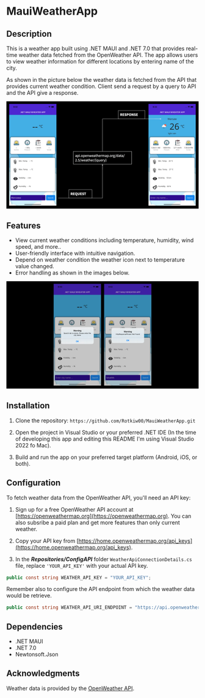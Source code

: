 # MauiWeatherApp

## Description

This is a weather app built using .NET MAUI and .NET 7.0 that provides real-time weather data fetched from the OpenWeather API. The app allows users to view weather information for different locations by entering name of the city.

As shown in the picture below the weather data is fetched from the API that provides current weather condition. Client send a request by a query to API and the API give a response.

![Weather App Screenshot](Images_README/mainView.png)

## Features

- View current weather conditions including temperature, humidity, wind speed, and more..
- User-friendly interface with intuitive navigation.
- Depend on weather condition the weather icon next to temperature value changed.
- Error handling as shown in the images below.

![Weather App Screenshot](Images_README/mainViewErrs.png)

## Installation

1. Clone the repository: ```https://github.com/Rotkiw00/MauiWeatherApp.git```

2. Open the project in Visual Studio or your preferred .NET IDE (In the time of developing this app and editing this README I'm using Visual Studio 2022 fo Mac).

3. Build and run the app on your preferred target platform (Android, iOS, or both).

## Configuration

To fetch weather data from the OpenWeather API, you'll need an API key:

1. Sign up for a free OpenWeather API account at [https://openweathermap.org](https://openweathermap.org). You can also subsribe a paid plan and get more features than only current weather.

2. Copy your API key from [https://home.openweathermap.org/api_keys](https://home.openweathermap.org/api_keys).

3. In the ***Repositories/ConfigAPI*** folder `WeatherApiConnectionDetails.cs` file, replace `'YOUR_API_KEY'` with your actual API key.

```csharp
public const string WEATHER_API_KEY = "YOUR_API_KEY";
```

Remember also to configure the API endpoint from which the weather data would be retrieve.

```csharp
public const string WEATHER_API_URI_ENDPOINT = "https://api.openweathermap.org/data/2.5/weather";
```

## Dependencies

- .NET MAUI
- .NET 7.0
- Newtonsoft.Json

## Acknowledgments

Weather data is provided by the [OpenWeather API](https://openweathermap.org).
